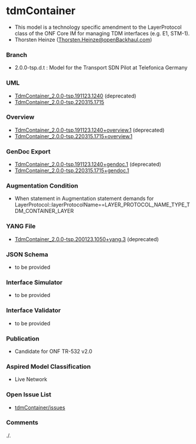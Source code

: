 # tdmContainer
- This model is a technology specific amendment to the LayerProtocol class of the ONF Core IM for managing TDM interfaces (e.g. E1, STM-1).
- Thorsten Heinze (Thorsten.Heinze@openBackhaul.com)

### Branch
- 2.0.0-tsp.d.t : Model for the Transport SDN Pilot at Telefonica Germany

### UML
- [TdmContainer_2.0.0-tsp.191123.1240](./TdmContainer_2.0.0-tsp.191123.1240.zip) (deprecated)
- [TdmContainer_2.0.0-tsp.220315.1715](./TdmContainer_2.0.0-tsp.220315.1715.zip)

### Overview 
- [TdmContainer_2.0.0-tsp.191123.1240+overview.1](./TdmContainer_2.0.0-tsp.191123.1240+overview.1.png) (deprecated)
- [TdmContainer_2.0.0-tsp.220315.1715+overview.1](./TdmContainer_2.0.0-tsp.220315.1715+overview.1.png)

### GenDoc Export
- [TdmContainer_2.0.0-tsp.191123.1240+gendoc.1](./TdmContainer_2.0.0-tsp.191123.1240+gendoc.1.docx) (deprecated)
- [TdmContainer_2.0.0-tsp.220315.1715+gendoc.1](./TdmContainer_2.0.0-tsp.220315.1715+gendoc.1.docx)

### Augmentation Condition
- When statement in Augmentation statement demands for LayerProtocol::layerProtocolName==LAYER_PROTOCOL_NAME_TYPE_TDM_CONTAINER_LAYER

### YANG File
- [TdmContainer_2.0.0-tsp.200123.1050+yang.3](./TdmContainer_2.0.0-tsp.200123.1050+yang.3.zip) (deprecated)

### JSON Schema
- to be provided

### Interface Simulator
- to be provided

### Interface Validator
- to be provided

### Publication
- Candidate for ONF TR-532 v2.0

### Aspired Model Classification
- Live Network

### Open Issue List
- [tdmContainer/issues](../../issues)

### Comments
./.
